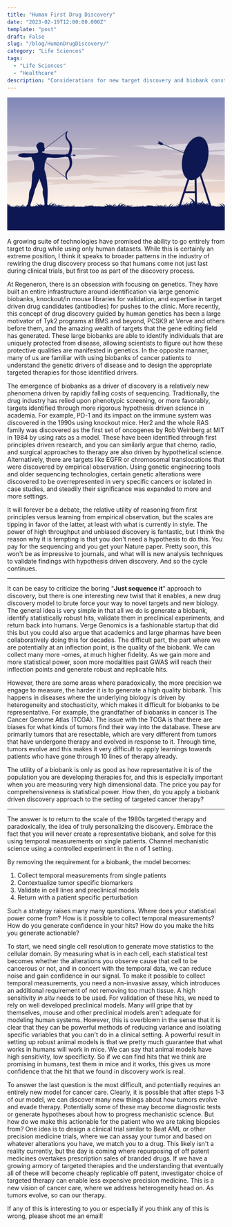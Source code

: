 ```yaml
---
title: "Human First Drug Discovery"
date: "2023-02-19T12:00:00.000Z"
template: "post"
draft: False
slug: "/blog/HumanDrugDiscovery/"
category: "Life Sciences"
tags:
  - "Life Sciences"
  - "Healthcare"
description: "Considerations for new target discovery and biobank construction"
---
```


![Targeted Therapy](archer.jpg "Targeted Therapy")

A growing suite of technologies have promised the ability to go entirely from target to drug while using only human datasets. While this is certainly an extreme position, I think it speaks to broader patterns in the industry of rewiring the drug discovery process so that humans come not just last during clinical trials, but first too as part of the discovery process.

At Regeneron, there is an obsession with focusing on genetics. They have built an entire infrastructure around identification via large genomic biobanks, knockout/in mouse libraries for validation, and expertise in target driven drug candidates (antibodies) for pushes to the clinic. More recently, this concept of drug discovery guided by human genetics has been a large motivator of Tyk2 programs at BMS and beyond, PCSK9 at Verve and others before them, and the amazing wealth of targets that the gene editing field has generated. These large biobanks are able to identify individuals that are uniquely protected from disease, allowing scientists to figure out how these protective qualities are manifested in genetics. In the opposite manner, many of us are familiar with using biobanks of cancer patients to understand the genetic drivers of disease and to design the appropriate targeted therapies for those identified drivers. 

The emergence of biobanks as a driver of discovery is a relatively new phenomena driven by rapidly falling costs of sequencing. Traditionally, the drug industry has relied upon phenotypic screening, or more favorably, targets identified through more rigorous hypothesis driven science in academia. For example, PD-1 and its impact on the immune system was discovered in the 1990s using knockout mice. Her2 and the whole RAS family was discovered as the first set of oncogenes by Rob Weinberg at MIT in 1984 by using rats as a model. These have been identified through first principles driven research, and you can similarly argue that chemo, radio, and surgical approaches to therapy are also driven by hypothetical science. Alternatively, there are targets like EGFR or chromosomal translocations that were discovered by empirical observation. Using genetic engineering tools and older sequencing technologies, certain genetic alterations were discovered to be overrepresented in very specific cancers or isolated in case studies, and steadily their significance was expanded to more and more settings. 

It will forever be a debate, the relative utility of reasoning from first principles versus learning from empirical observation, but the scales are tipping in favor of the latter, at least with what is currently in style. The power of high throughput and unbiased discovery is fantastic, but I think the reason why it is tempting is that you don't need a hypothesis to do this. You pay for the sequencing and you get your Nature paper. Pretty soon, this won't be as impressive to journals, and what will is new analysis techniques to validate findings with hypothesis driven discovery. And so the cycle continues.

***

It can be easy to criticize the boring "__Just sequence it__" approach to discovery, but there is one interesting new twist that it enables, a new drug discovery model to brute force your way to novel targets and new biology. The general idea is very simple in that all we do is generate a biobank, identify statistically robust hits, validate them in preclinical experiments, and return back into humans. Verge Genomics is a fashionable startup that did this but you could also argue that academics and large pharmas have been collaboratively doing this for decades. The difficult part, the part where we are potentially at an inflection point, is the quality of the biobank. We can collect many more -omes, at much higher fidelity. As we gain more and more statistical power, soon more modalities past GWAS will reach their inflection points and generate robust and replicable hits. 

However, there are some areas where paradoxically, the more precision we engage to measure, the harder it is to generate a high quality biobank. This happens in diseases where the underlying biology is driven by heterogeneity and stochasticity, which makes it difficult for biobanks to be representative. For example, the grandfather of biobanks in cancer is The Cancer Genome Atlas (TCGA). The issue with the TCGA is that there are biases for what kinds of tumors find their way into the database. These are primarily tumors that are resectable, which are very different from tumors that have undergone therapy and evolved in response to it. Through time, tumors evolve and this makes it very difficult to apply learnings towards patients who have gone through 10 lines of therapy already.

The utility of a biobank is only as good as how representative it is of the population you are developing therapies for, and this is especially important when you are measuring very high dimensional data. The price you pay for comprehensiveness is statistical power. How then, do you apply a biobank driven discovery approach to the setting of targeted cancer therapy? 

***

The answer is to return to the scale of the 1980s targeted therapy and paradoxically, the idea of truly personalizing the discovery. Embrace the fact that you will never create a representative biobank, and solve for this using temporal measurements on single patients. Channel mechanistic science using a controlled experiment in the n of 1 setting. 

By removing the requirement for a biobank, the model becomes: 
1. Collect temporal measurements from single patients
2. Contextualize tumor specific biomarkers
3. Validate in cell lines and preclinical models
4. Return with a patient specific perturbation 

Such a strategy raises many many questions. Where does your statistical power come from? How is it possible to collect temporal measurements? How do you generate confidence in your hits? How do you make the hits you generate actionable? 

To start, we need single cell resolution to generate move statistics to the cellular domain. By measuring what is in each cell, each statistical test becomes whether the alterations you observe cause that cell to be cancerous or not, and in concert with the temporal data, we can reduce noise and gain confidence in our signal. To make it possible to collect temporal measurements, you need a non-invasive assay, which introduces an additional requirement of not removing too much tissue. A high sensitivity _in situ_ needs to be used. For validation of these hits, we need to rely on well developed preclinical models. Many will gripe that by themselves, mouse and other preclinical models aren't adequate for modeling human systems. However, this is overblown in the sense that it is clear that they can be powerful methods of reducing variance and isolating specific variables that you can't do in a clinical setting. A powerful result in setting up robust animal models is that we pretty much guarantee that what works in humans will work in mice. We can say that animal models have high sensitivity, low specificity. So if we can find hits that we think are promising in humans, test them in mice and it works, this gives us more confidence that the hit that we found in discovery work is real.

To answer the last question is the most difficult, and potentially requires an entirely new model for cancer care. Clearly, it is possible that after steps 1-3 of our model, we can discover many new things about how tumors evolve and evade therapy. Potentially some of these may become diagnostic tests or generate hypotheses about how to progress mechanistic science. But how do we make this actionable for the patient who we are taking biopsies from? One idea is to design a clinical trial similar to Beat AML or other precision medicine trials, where we can assay your tumor and based on whatever alterations you have, we match you to a drug. This likely isn't a reality currently, but the day is coming where repurposing of off patent medicines overtakes prescription sales of branded drugs. If we have a growing armory of targeted therapies and the understanding that eventually all of these will become cheaply replicable off patent, investigator choice of targeted therapy can enable less expensive precision medicine. This is a new vision of cancer care, where we address heterogeneity head on. As tumors evolve, so can our therapy.

If any of this is interesting to you or especially if you think any of this is wrong, please shoot me an email! 
